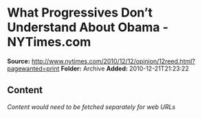 # What Progressives Don’t Understand About Obama - NYTimes.com

**Source:** http://www.nytimes.com/2010/12/12/opinion/12reed.html?pagewanted=print
**Folder:** Archive
**Added:** 2010-12-21T21:23:22




## Content
*Content would need to be fetched separately for web URLs*
